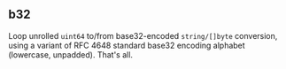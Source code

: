 ## b32

Loop unrolled `uint64` to/from base32-encoded `string/[]byte` conversion, using
a variant of RFC 4648 standard base32 encoding alphabet (lowercase, unpadded).
That's all.
